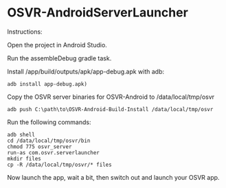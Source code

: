 # OSVR-AndroidServerLauncher

Instructions:

Open the project in Android Studio.

Run the assembleDebug gradle task.

Install /app/build/outputs/apk/app-debug.apk with adb:
```
adb install app-debug.apk)
```

Copy the OSVR server binaries for OSVR-Android to /data/local/tmp/osvr
```
adb push C:\path\to\OSVR-Android-Build-Install /data/local/tmp/osvr
```

Run the following commands:
```
adb shell
cd /data/local/tmp/osvr/bin
chmod 775 osvr_server
run-as com.osvr.serverlauncher
mkdir files
cp -R /data/local/tmp/osvr/* files
```

Now launch the app, wait a bit, then switch out and launch your OSVR app.
